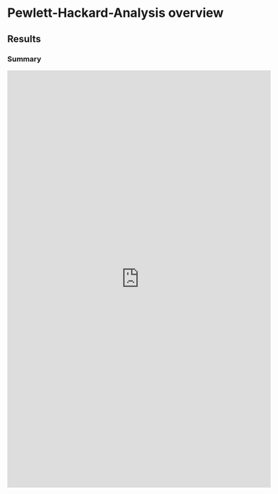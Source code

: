 # Pewlett-Hackard-Analysis overview
## Results
### Summary

<iframe style="border-style: none;" src="https://github.com/lisetteworster/Pewlett-Hackard-Analysis/blob/main/Data/retirement_titles.csv" height="950" width="600"></iframe>

